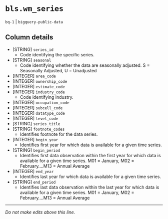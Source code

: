 # `bls.wm_series`
`bq-1` | `bigquery-public-data`

## Column details
* [STRING]    `series_id`
  - Code identifying the specific series.
* [STRING]    `seasonal`
  - Code identifying whether the data are seasonally adjusted. S = Seasonally Adjusted, U = Unadjusted
* [INTEGER]   `area_code`
* [INTEGER]   `ownership_code`
* [INTEGER]   `estimate_code`
* [INTEGER]   `industry_code`
  - Code identifying industry.
* [INTEGER]   `occupation_code`
* [INTEGER]   `subcell_code`
* [INTEGER]   `datatype_code`
* [INTEGER]   `level_code`
* [STRING]    `series_title`
* [STRING]    `footnote_codes`
  - Identifies footnote for the data series.
* [INTEGER]   `begin_year`
  - Identifies first year for which data is available for a given time series.
* [STRING]    `begin_period`
  - Identifies first data observation within the first year for which data is available for a given time series. M01 = January, M02 = February….M13 = Annual Average
* [INTEGER]   `end_year`
  - Identifies last year for which data is available for a given time series.
* [STRING]    `end_period`
  - Identifies last data observation within the last year for which data is available for a given time series. M01 = January, M02 = February….M13 = Annual Average

-------------------------------------------------------------------------------
*Do not make edits above this line.*
